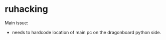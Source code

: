 # ruhacking


Main issue:
  * needs to hardcode location of main pc on the dragonboard python side.
